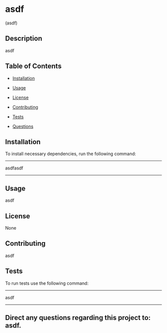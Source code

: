 # asdf
(asdf)

## Description

asdf

## Table of Contents 

* [Installation](#installation)

* [Usage](#usage)

* [License](#license)

* [Contributing](#contributing)

* [Tests](#tests)

* [Questions](#questions)

## Installation 

To install necessary dependencies, run the following command:

***
asdfasdf
*** 

## Usage 

asdf

## License 

None

## Contributing 

asdf

## Tests

To run tests use the following command: 

***
asdf
*** 

## Direct any questions regarding this project to: asdf.








